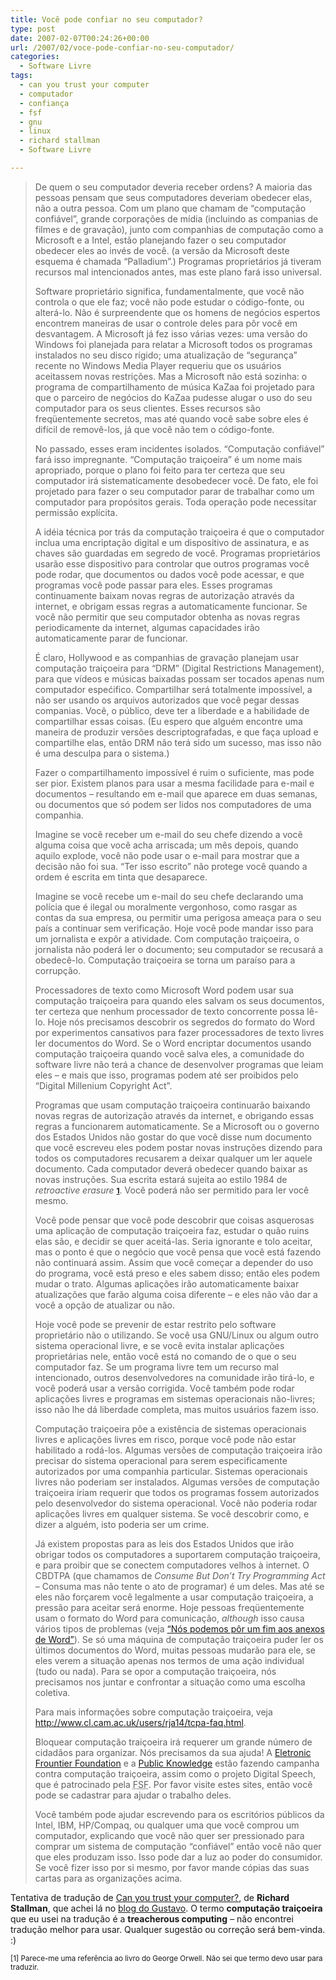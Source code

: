 ```yaml
---
title: Você pode confiar no seu computador?
type: post
date: 2007-02-07T00:24:26+00:00
url: /2007/02/voce-pode-confiar-no-seu-computador/
categories:
  - Software Livre
tags:
  - can you trust your computer
  - computador
  - confiança
  - fsf
  - gnu
  - linux
  - richard stallman
  - Software Livre

---
```

> De quem o seu computador deveria receber ordens? A maioria das pessoas pensam que seus computadores deveriam obedecer elas, não a outra pessoa. Com um plano que chamam de “computação confiável”, grande corporações de mídia (incluindo as companias de filmes e de gravação), junto com companhias de computação como a Microsoft e a Intel, estão planejando fazer o seu computador obedecer eles ao invés de você. (a versão da Microsoft deste esquema é chamada “Palladium”.) Programas proprietários já tiveram recursos mal intencionados antes, mas este plano fará isso universal.
>
> Software proprietário significa, fundamentalmente, que você não controla o que ele faz; você não pode estudar o código-fonte, ou alterá-lo. Não é surpreendente que os homens de negócios espertos encontrem maneiras de usar o controle deles para pôr você em desvantagem. A Microsoft já fez isso várias vezes: uma versão do Windows foi planejada para relatar a Microsoft todos os programas instalados no seu disco rígido; uma atualização de “segurança” recente no Windows Media Player requeriu que os usuários aceitassem novas restrições. Mas a Microsoft não está sozinha: o programa de compartilhamento de música KaZaa foi projetado para que o parceiro de negócios do KaZaa pudesse alugar o uso do seu computador para os seus clientes. Esses recursos são freqüentemente secretos, mas até quando você sabe sobre eles é difícil de removê-los, já que você não tem o código-fonte.
>
> No passado, esses eram incidentes isolados. “Computação confiável” fará isso impregnante. “Computação traiçoeira” é um nome mais apropriado, porque o plano foi feito para ter certeza que seu computador irá sistematicamente desobedecer você. De fato, ele foi projetado para fazer o seu computador parar de trabalhar como um computador para propósitos gerais. Toda operação pode necessitar permissão explícita.
>
> A idéia técnica por trás da computação traiçoeira é que o computador inclua uma encriptação digital e um dispositivo de assinatura, e as chaves são guardadas em segredo de você. Programas proprietários usarão esse dispositivo para controlar que outros programas você pode rodar, que documentos ou dados você pode acessar, e que programas você pode passar para eles. Esses programas continuamente baixam novas regras de autorização através da internet, e obrigam essas regras a automaticamente funcionar. Se você não permitir que seu computador obtenha as novas regras periodicamente da internet, algumas capacidades irão automaticamente parar de funcionar.
>
> É claro, Hollywood e as companhias de gravação planejam usar computação traiçoeira para “DRM” (Digital Restrictions Management), para que vídeos e músicas baixadas possam ser tocados apenas num computador espećifico. Compartilhar será totalmente impossível, a não ser usando os arquivos autorizados que você pegar dessas companias. Você, o público, deve ter a liberdade e a habilidade de compartilhar essas coisas. (Eu espero que alguém encontre uma maneira de produzir versões descriptografadas, e que faça upload e compartilhe elas, então DRM não terá sido um sucesso, mas isso não é uma desculpa para o sistema.)
>
> Fazer o compartilhamento impossível é ruim o suficiente, mas pode ser pior. Existem planos para usar a mesma facilidade para e-mail e documentos – resultando em e-mail que aparece em duas semanas, ou documentos que só podem ser lidos nos computadores de uma companhia.
>
> Imagine se você receber um e-mail do seu chefe dizendo a você alguma coisa que você acha arriscada; um mês depois, quando aquilo explode, você não pode usar o e-mail para mostrar que a decisão não foi sua. “Ter isso escrito” não protege você quando a ordem é escrita em tinta que desaparece.
>
> Imagine se você recebe um e-mail do seu chefe declarando uma polícia que é ilegal ou moralmente vergonhoso, como rasgar as contas da sua empresa, ou permitir uma perigosa ameaça para o seu país a continuar sem verificação. Hoje você pode mandar isso para um jornalista e expôr a atividade. Com computação traiçoeira, o jornalista não poderá ler o documento; seu computador se recusará a obedecê-lo. Computação traiçoeira se torna um paraíso para a corrupção.
>
> Processadores de texto como Microsoft Word podem usar sua computação traiçoeira para quando eles salvam os seus documentos, ter certeza que nenhum processador de texto concorrente possa lê-lo. Hoje nós precisamos descobrir os segredos do formato do Word por experimentos cansativos para fazer processadores de texto livres ler documentos do Word. Se o Word encriptar documentos usando computação traiçoeira quando você salva eles, a comunidade do software livre não terá a chance de desenvolver programas que leiam eles – e mais que isso, programas podem até ser proibidos pelo “Digital Millenium Copyright Act”.
>
> Programas que usam computação traiçoeira continuarão baixando novas regras de autorização através da internet, e obrigando essas regras a funcionarem automaticamente. Se a Microsoft ou o governo dos Estados Unidos não gostar do que você disse num documento que você escreveu eles podem postar novas instruções dizendo para todos os computadores recusarem a deixar qualquer um ler aquele documento. Cada computador deverá obedecer quando baixar as novas instruções. Sua escrita estará sujeita ao estilo 1984 de _retroactive erasure_ **<small>[1]</small>**. Você poderá não ser permitido para ler você mesmo.
>
> Você pode pensar que você pode descobrir que coisas asquerosas uma aplicação de computação traiçoeira faz, estudar o quão ruins elas são, e decidir se quer aceitá-las. Seria ignorante e tolo aceitar, mas o ponto é que o negócio que você pensa que você está fazendo não continuará assim. Assim que você começar a depender do uso do programa, você está preso e eles sabem disso; então eles podem mudar o trato. Algumas aplicações irão automaticamente baixar atualizações que farão alguma coisa diferente – e eles não vão dar a você a opção de atualizar ou não.
>
> Hoje você pode se prevenir de estar restrito pelo software proprietário não o utilizando. Se você usa GNU/Linux ou algum outro sistema operacional livre, e se você evita instalar aplicações proprietárias nele, então você está no comando de o que o seu computador faz. Se um programa livre tem um recurso mal intencionado, outros desenvolvedores na comunidade irão tirá-lo, e você poderá usar a versão corrigida. Você também pode rodar aplicações livres e programas em sistemas operacionais não-livres; isso não lhe dá liberdade completa, mas muitos usuários fazem isso.
>
> Computação traiçoeira põe a existência de sistemas operacionais livres e aplicações livres em risco, porque você pode não estar habilitado a rodá-los. Algumas versões de computação traiçoeira irão precisar do sistema operacional para serem especificamente autorizados por uma companhia particular. Sistemas operacionais livres não poderiam ser instalados. Algumas versões de computação traiçoeira iriam requerir que todos os programas fossem autorizados pelo desenvolvedor do sistema operacional. Você não poderia rodar aplicações livres em qualquer sistema. Se você descobrir como, e dizer a alguém, isto poderia ser um crime.
>
> Já existem propostas para as leis dos Estados Unidos que irão obrigar todos os computadores a suportarem computação traiçoeira, e para proibir que se conectem computadores velhos à internet. O CBDTPA (que chamamos de _Consume But Don’t Try Programming Act_ – Consuma mas não tente o ato de programar) é um deles. Mas até se eles não forçarem você legalmente a usar computação traiçoeira, a pressão para aceitar será enorme. Hoje pessoas freqüentemente usam o formato do Word para comunicação, _although_ isso causa vários tipos de problemas (veja [“Nós podemos pôr um fim aos anexos de Word”][1]). Se só uma máquina de computação traiçoeira puder ler os últimos documentos do Word, muitas pessoas mudarão para ele, se eles verem a situação apenas nos termos de uma ação individual (tudo ou nada). Para se opor a computação traiçoeira, nós precisamos nos juntar e confrontar a situação como uma escolha coletiva.
>
> Para mais informações sobre computação traiçoeira, veja [<http://www.cl.cam.ac.uk/users/rja14/tcpa-faq.html>][2].
>
> Bloquear computação traiçoeira irá requerer um grande número de cidadãos para organizar. Nós precisamos da sua ajuda! A [Eletronic Frountier Foundation][3] e a [Public Knowledge][4] estão fazendo campanha contra computação traiçoeira, assim como o projeto Digital Speech, que é patrocinado pela <acronym title="Free Software Foundation">FSF</acronym>. Por favor visite estes sites, então você pode se cadastrar para ajudar o trabalho deles.
>
> Você também pode ajudar escrevendo para os escritórios públicos da Intel, IBM, HP/Compaq, ou qualquer uma que você comprou um computador, explicando que você não quer ser pressionado para comprar um sistema de computação “confiável” então você não quer que eles produzam isso. Isso pode dar a luz ao poder do consumidor. Se você fizer isso por si mesmo, por favor mande cópias das suas cartas para as organizações acima.

Tentativa de tradução de [Can you trust your computer?][5], de **Richard Stallman**, que achei lá no [blog do Gustavo][6]. O termo **computação traiçoeira** que eu usei na tradução é a **treacherous computing** – não encontrei tradução melhor para usar. Qualquer sugestão ou correção será bem-vinda. :)

<p id="canyoutrustobs1">
  <small>[1] Parece-me uma referência ao livro do George Orwell. Não sei que termo devo usar para traduzir.</small>
</p>

 [1]: http://www.gnu.org/philosophy/no-word-attachments.html
 [2]: http://www.cl.cam.ac.uk/users/rja14/tcpa-faq.html
 [3]: http://www.eff.org/
 [4]: http://www.publicknowledge.org/
 [5]: http://www.gnu.org/philosophy/can-you-trust.html
 [6]: http://gscustodio.byethost9.com/blog/voce-confia-no-seu-computador


